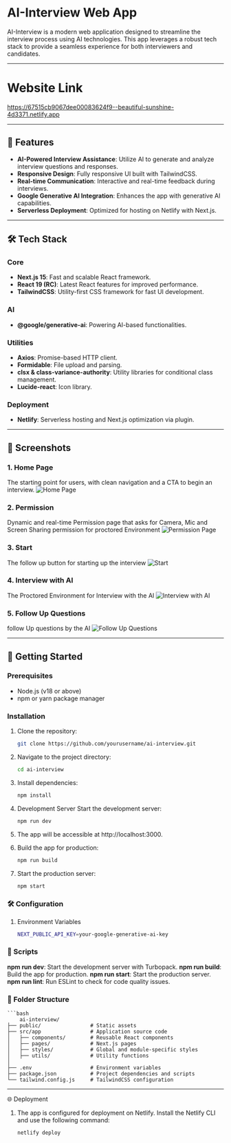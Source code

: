 # AI-Interview Web App

AI-Interview is a modern web application designed to streamline the interview process using AI technologies. This app leverages a robust tech stack to provide a seamless experience for both interviewers and candidates.

---
# Website Link 
https://67515cb9067dee00083624f9--beautiful-sunshine-4d3371.netlify.app

---
## 🚀 Features
- **AI-Powered Interview Assistance**: Utilize AI to generate and analyze interview questions and responses.
- **Responsive Design**: Fully responsive UI built with TailwindCSS.
- **Real-time Communication**: Interactive and real-time feedback during interviews.
- **Google Generative AI Integration**: Enhances the app with generative AI capabilities.
- **Serverless Deployment**: Optimized for hosting on Netlify with Next.js.

---

## 🛠️ Tech Stack
### Core
- **Next.js 15**: Fast and scalable React framework.
- **React 19 (RC)**: Latest React features for improved performance.
- **TailwindCSS**: Utility-first CSS framework for fast UI development.

### AI
- **@google/generative-ai**: Powering AI-based functionalities.

### Utilities
- **Axios**: Promise-based HTTP client.
- **Formidable**: File upload and parsing.
- **clsx & class-variance-authority**: Utility libraries for conditional class management.
- **Lucide-react**: Icon library.

### Deployment
- **Netlify**: Serverless hosting and Next.js optimization via plugin.

---

## 📸 Screenshots

### 1. **Home Page**
The starting point for users, with clean navigation and a CTA to begin an interview.
![Home Page](./public/Screenshots/Home.png)

### 2. **Permission**
Dynamic and real-time Permission page that asks for Camera, Mic and Screen Sharing permission for proctored Environment
![Permission Page](./public/Screenshots/Permission.png)

### 3. **Start**
The follow up button for starting up the interview
![Start](./public/Screenshots/Start%20interview.png)

### 4. **Interview with AI**
The Proctored Environment for Interview with the AI
![Interview with AI](./public/Screenshots/AI%20interview.png)

### 5. **Follow Up Questions**
follow Up questions by the AI
![Follow Up Questions](./public/Screenshots/Screenshot%202024-12-05%20223430.png)


---

## 🚀 Getting Started

### Prerequisites
- Node.js (v18 or above)
- npm or yarn package manager

### Installation
1. Clone the repository:
   ```bash
   git clone https://github.com/yourusername/ai-interview.git

2. Navigate to the project directory:
   ```bash
   cd ai-interview

3. Install dependencies:
   ```bash
   npm install

4. Development Server
    Start the development server:
   ```bash
   npm run dev

5. The app will be accessible at http://localhost:3000.

6. Build the app for production:
    ```bash
   npm run build

7. Start the production server:
    ```bash
   npm start
   
### 🛠️ Configuration

1. Environment Variables
    ```bash
    NEXT_PUBLIC_API_KEY=your-google-generative-ai-key

### 📝 Scripts
**npm run dev**: Start the development server with Turbopack.
**npm run build**: Build the app for production.
**npm run start**: Start the production server.
**npm run lint**: Run ESLint to check for code quality issues.

### 📂 Folder Structure
    ```bash
        ai-interview/
    ├── public/                # Static assets
    ├── src/app                # Application source code
    │   ├── components/        # Reusable React components
    │   ├── pages/             # Next.js pages
    │   ├── styles/            # Global and module-specific styles
    │   ├── utils/             # Utility functions
    │     
    ├── .env                   # Environment variables
    ├── package.json           # Project dependencies and scripts
    └── tailwind.config.js     # TailwindCSS configuration

----------------------------------


🌐 Deployment
1. The app is configured for deployment on Netlify. Install the Netlify CLI and use the following command:
    ```bash
    netlify deploy
